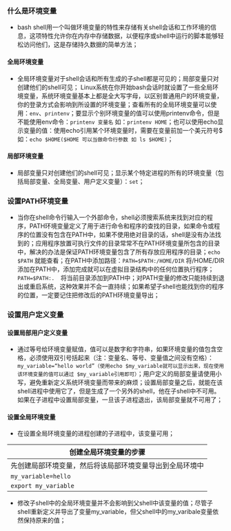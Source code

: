 ### 什么是环境变量
+ bash shell用一个叫做环境变量的特性来存储有关shell会话和工作环境的信息，这项特性允许你在内存中存储数据，以便程序或shell中运行的脚本能够轻松访问他们，这是存储持久数据的简单方法；
#### 全局环境变量
+ 全局环境变量对于shell会话和所有生成的子shell都是可见的；局部变量只对创建他们的shell可见； Linux系统在你开始bash会话时就设置了一些全局环境变量，系统环境变量基本上都是全大写字母，以区别普通用户的环境变量，你的登录方式会影响到所设置的环境变量；查看所有的全局环境变量可以使用：`env`、`printenv`；要显示个别环境变量的值可以使用printenv命令，但是不能使用env命令：`printenv 变量名` 如：`printenv HOME`；也可以使用echo显示变量的值：使用echo引用某个环境变量时，需要在变量前加一个美元符号$ 如：`echo $HOME($HOME 可以当做命令行参数 如 ls $HOME)`；
#### 局部环境变量
+ 局部变量只对创建他们的shell可见；显示某个特定进程的所有的环境变量（包括局部变量、全局变量、用户定义变量）：`set`；
### 设置PATH环境变量
+ 当你在shell命令行输入一个外部命令，shell必须搜索系统来找到对应的程序，PATH环境变量定义了用于进行命令和程序的查找的目录，如果命令或程序的位置没有包含在PATH中，如果不使用绝对目录的话，shell是没有办法找到的；应用程序放置可执行文件的目录常常不在PATH环境变量所包含的目录中，解决的办法是保证PATH环境变量包含了所有存放应用程序的目录；`echo $PATH`  就能查看；在PATH中添加路径：`PATH=$PATH:/HOME/DIR` 将/HOME/DIR添加在PATH中，添加完成就可以在虚拟目录结构中的任何位置执行程序；`PATH=$PATH:.  `将当前目录添加到PATH中；对PATH变量的修改只能持续到退出或重启系统，这种效果并不会一直持续；如果希望子shell也能找到你的程序的位置，一定要记住把修改后的PATH环境变量导出；
### 设置用户定义变量
#### 设置局部用户定义变量
+ 通过等号给环境变量赋值，值可以是数字和字符串，如果环境变量的值包含空格，必须使用双引号括起来（注：变量名、等号、变量值之间没有空格）：`my_variable=“hello world”（使用echo $my_variable就可以显示出来，现在使用该环境变量的值可以通过 $my_variable引用即可）`；用户定义的局部变量请使用小写，避免重新定义系统环境变量而带来的麻烦；设置局部变量之后，就能在该shell进程中使用它了，但是生成了一个另外的shell，他在子shell中不可用。如果在子进程中设置局部变量，一旦该子进程退出，该局部变量就不可用了；
#### 设置全局环境变量
+ 在设置全局环境变量的进程创建的子进程中，该变量可用；

|创建全局环境变量的步骤|
|------|
|先创建局部环境变量，然后将该局部环境变量导出到全局环境中|
|```my_variable=hello```|
|```export my_variable```|
+ 修改子shell中的全局环境变量并不会影响到父shell中该变量的值；尽管子shell重新定义并导出了变量my_variable，但父shell中的my_varibale变量依然保持原来的值；
